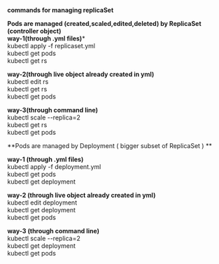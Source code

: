 **commands for managing replicaSet**</br>

**Pods are managed (created,scaled,edited,deleted) by ReplicaSet (controller object)**</br> 
**way-1(through .yml files)***</br>
kubectl apply -f replicaset.yml </br>
kubectl get pods </br>
kubectl get rs</br>

**way-2(through live object already created in yml)**</br>
kubectl edit rs <rs-name> </br>
kubectl get rs</br>
kubectl get pods </br>

**way-3(through command line)**</br>
kubectl scale --replica=2  <rs-name> </br>
kubectl get rs</br>
kubectl get pods </br>


**Pods are managed by Deployment ( bigger subset of ReplicaSet ) ** </br>

**way-1 (through .yml files)**  </br>
kubectl apply -f deployment.yml </br>
kubectl get pods </br>
kubectl get deployment</br>

**way-2 (through live object already created in yml)**</br>
kubectl edit deployment <rs-name> </br>
kubectl get deployment</br>
kubectl get pods </br>

**way-3 (through command line)**</br>
kubectl scale --replica=2  <deployment-name> </br>
kubectl get deployment</br>
kubectl get pods </br>

